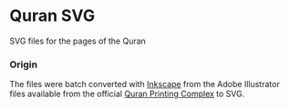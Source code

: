 # Quran SVG
SVG files for the pages of the Quran


### Origin

The files were batch converted with [Inkscape](https://inkscape.org) from the Adobe Illustrator files available from the official [Quran Printing Complex](http://dm.qurancomplex.gov.sa) to SVG.